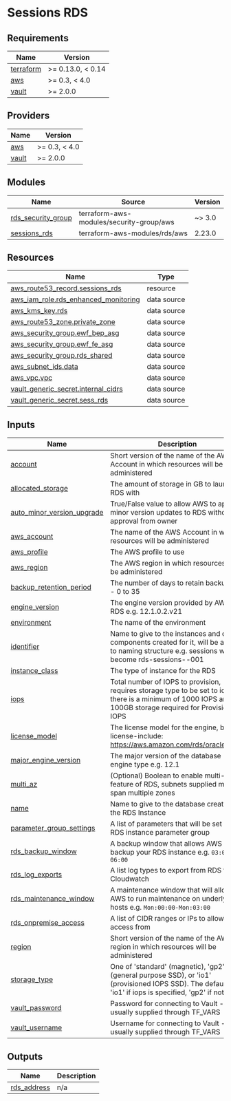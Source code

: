 # Sessions RDS

<!-- BEGINNING OF PRE-COMMIT-TERRAFORM DOCS HOOK -->
## Requirements

| Name | Version |
|------|---------|
| <a name="requirement_terraform"></a> [terraform](#requirement\_terraform) | >= 0.13.0, < 0.14 |
| <a name="requirement_aws"></a> [aws](#requirement\_aws) | >= 0.3, < 4.0 |
| <a name="requirement_vault"></a> [vault](#requirement\_vault) | >= 2.0.0 |

## Providers

| Name | Version |
|------|---------|
| <a name="provider_aws"></a> [aws](#provider\_aws) | >= 0.3, < 4.0 |
| <a name="provider_vault"></a> [vault](#provider\_vault) | >= 2.0.0 |

## Modules

| Name | Source | Version |
|------|--------|---------|
| <a name="module_rds_security_group"></a> [rds\_security\_group](#module\_rds\_security\_group) | terraform-aws-modules/security-group/aws | ~> 3.0 |
| <a name="module_sessions_rds"></a> [sessions\_rds](#module\_sessions\_rds) | terraform-aws-modules/rds/aws | 2.23.0 |

## Resources

| Name | Type |
|------|------|
| [aws_route53_record.sessions_rds](https://registry.terraform.io/providers/hashicorp/aws/latest/docs/resources/route53_record) | resource |
| [aws_iam_role.rds_enhanced_monitoring](https://registry.terraform.io/providers/hashicorp/aws/latest/docs/data-sources/iam_role) | data source |
| [aws_kms_key.rds](https://registry.terraform.io/providers/hashicorp/aws/latest/docs/data-sources/kms_key) | data source |
| [aws_route53_zone.private_zone](https://registry.terraform.io/providers/hashicorp/aws/latest/docs/data-sources/route53_zone) | data source |
| [aws_security_group.ewf_bep_asg](https://registry.terraform.io/providers/hashicorp/aws/latest/docs/data-sources/security_group) | data source |
| [aws_security_group.ewf_fe_asg](https://registry.terraform.io/providers/hashicorp/aws/latest/docs/data-sources/security_group) | data source |
| [aws_security_group.rds_shared](https://registry.terraform.io/providers/hashicorp/aws/latest/docs/data-sources/security_group) | data source |
| [aws_subnet_ids.data](https://registry.terraform.io/providers/hashicorp/aws/latest/docs/data-sources/subnet_ids) | data source |
| [aws_vpc.vpc](https://registry.terraform.io/providers/hashicorp/aws/latest/docs/data-sources/vpc) | data source |
| [vault_generic_secret.internal_cidrs](https://registry.terraform.io/providers/hashicorp/vault/latest/docs/data-sources/generic_secret) | data source |
| [vault_generic_secret.sess_rds](https://registry.terraform.io/providers/hashicorp/vault/latest/docs/data-sources/generic_secret) | data source |

## Inputs

| Name | Description | Type | Default | Required |
|------|-------------|------|---------|:--------:|
| <a name="input_account"></a> [account](#input\_account) | Short version of the name of the AWS Account in which resources will be administered | `string` | n/a | yes |
| <a name="input_allocated_storage"></a> [allocated\_storage](#input\_allocated\_storage) | The amount of storage in GB to launch RDS with | `number` | n/a | yes |
| <a name="input_auto_minor_version_upgrade"></a> [auto\_minor\_version\_upgrade](#input\_auto\_minor\_version\_upgrade) | True/False value to allow AWS to apply minor version updates to RDS without approval from owner | `bool` | `true` | no |
| <a name="input_aws_account"></a> [aws\_account](#input\_aws\_account) | The name of the AWS Account in which resources will be administered | `string` | n/a | yes |
| <a name="input_aws_profile"></a> [aws\_profile](#input\_aws\_profile) | The AWS profile to use | `string` | n/a | yes |
| <a name="input_aws_region"></a> [aws\_region](#input\_aws\_region) | The AWS region in which resources will be administered | `string` | n/a | yes |
| <a name="input_backup_retention_period"></a> [backup\_retention\_period](#input\_backup\_retention\_period) | The number of days to retain backups for - 0 to 35 | `number` | `7` | no |
| <a name="input_engine_version"></a> [engine\_version](#input\_engine\_version) | The engine version provided by AWS RDS e.g. 12.1.0.2.v21 | `string` | n/a | yes |
| <a name="input_environment"></a> [environment](#input\_environment) | The name of the environment | `string` | n/a | yes |
| <a name="input_identifier"></a> [identifier](#input\_identifier) | Name to give to the instances and other components created for it, will be added to naming structure e.g. sessions will become rds-sessions-<env>-001 | `string` | n/a | yes |
| <a name="input_instance_class"></a> [instance\_class](#input\_instance\_class) | The type of instance for the RDS | `string` | `"db.t3.medium"` | no |
| <a name="input_iops"></a> [iops](#input\_iops) | Total number of IOPS to provision, requires storage type to be set to io1, there is a minimum of 1000 IOPS and 100GB storage required for Provisioned IOPS | `number` | `null` | no |
| <a name="input_license_model"></a> [license\_model](#input\_license\_model) | The license model for the engine, byol or license-include: https://aws.amazon.com/rds/oracle/faqs/ | `string` | n/a | yes |
| <a name="input_major_engine_version"></a> [major\_engine\_version](#input\_major\_engine\_version) | The major version of the database engine type e.g. 12.1 | `string` | n/a | yes |
| <a name="input_multi_az"></a> [multi\_az](#input\_multi\_az) | (Optional) Boolean to enable multi-az feature of RDS, subnets supplied must span multiple zones | `bool` | `false` | no |
| <a name="input_name"></a> [name](#input\_name) | Name to give to the database created on the RDS Instance | `string` | n/a | yes |
| <a name="input_parameter_group_settings"></a> [parameter\_group\_settings](#input\_parameter\_group\_settings) | A list of parameters that will be set in the RDS instance parameter group | `list(any)` | n/a | yes |
| <a name="input_rds_backup_window"></a> [rds\_backup\_window](#input\_rds\_backup\_window) | A backup window that allows AWS to backup your RDS instance e.g. `03:00-06:00` | `string` | `"03:00-06:00"` | no |
| <a name="input_rds_log_exports"></a> [rds\_log\_exports](#input\_rds\_log\_exports) | A list log types to export from RDS to Cloudwatch | `list(string)` | `[]` | no |
| <a name="input_rds_maintenance_window"></a> [rds\_maintenance\_window](#input\_rds\_maintenance\_window) | A maintenance window that will allow AWS to run maintenance on underlying hosts e.g. `Mon:00:00-Mon:03:00` | `string` | `"Sat:00:00-Sat:03:00"` | no |
| <a name="input_rds_onpremise_access"></a> [rds\_onpremise\_access](#input\_rds\_onpremise\_access) | A list of CIDR ranges or IPs to allow access from | `list(string)` | `[]` | no |
| <a name="input_region"></a> [region](#input\_region) | Short version of the name of the AWS region in which resources will be administered | `string` | n/a | yes |
| <a name="input_storage_type"></a> [storage\_type](#input\_storage\_type) | One of 'standard' (magnetic), 'gp2' (general purpose SSD), or 'io1' (provisioned IOPS SSD). The default is 'io1' if iops is specified, 'gp2' if not. | `string` | `null` | no |
| <a name="input_vault_password"></a> [vault\_password](#input\_vault\_password) | Password for connecting to Vault - usually supplied through TF\_VARS | `string` | n/a | yes |
| <a name="input_vault_username"></a> [vault\_username](#input\_vault\_username) | Username for connecting to Vault - usually supplied through TF\_VARS | `string` | n/a | yes |

## Outputs

| Name | Description |
|------|-------------|
| <a name="output_rds_address"></a> [rds\_address](#output\_rds\_address) | n/a |
<!-- END OF PRE-COMMIT-TERRAFORM DOCS HOOK -->